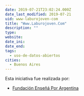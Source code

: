 ```yaml
---
date: 2019-07-21T23:02:24.000Z
date_last_modified: 2019-07-21
uid: www-laburojoven-com
title: "Www.Laburojoven.Com"
description: ""
type: 
website: 
date_ini: 
date_end: 
tags:
  - uso-de-datos-abiertos
cities: 
  - Buenos Aires
---
```


Esta iniciativa fue realizada por:

- [Fundación Enseñá Por Argentina](/organizaciones/fundacion-ensena-por-argentina)
